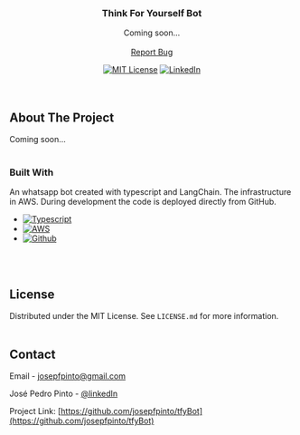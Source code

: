 <!-- PROJECT LOGO -->
<br />
<div align="center">

<h3 align="center">Think For Yourself Bot</h3>

  <p align="center">
    Coming soon...
    <br />
    <br />
    <a href="mailto:josepfpinto@gmail.com">Report Bug</a>

[![MIT License][license-shield]][license-url]
[![LinkedIn][linkedin-shield]][linkedin-url]
    <br />
    <br />
    <br />
  </p>
</div>


<!-- ABOUT THE PROJECT -->
## About The Project
Coming soon...
<br />
<br />

### Built With

An whatsapp bot created with typescript and LangChain. The infrastructure in AWS. During development the code is deployed directly from GitHub.

* [![Typescript][Typescript.js]][Typescript-url]
* [![AWS][AWS.js]][AWS-url]
* [![Github][Github.js]][Github-url]
<br />
<br />

<!-- LICENSE -->
## License

Distributed under the MIT License. See `LICENSE.md` for more information.
<br />
<br />

<!-- CONTACT -->
## Contact

Email - <a href="mailto:josepfpinto@gmail.com">josepfpinto@gmail.com</a>

José Pedro Pinto - [@linkedIn](https://www.linkedin.com/in/josepfpinto/)

Project Link: [https://github.com/josepfpinto/tfyBot](https://github.com/josepfpinto/tfyBot)
<br />
<br />


<!-- MARKDOWN LINKS & IMAGES -->
<!-- https://www.markdownguide.org/basic-syntax/#reference-style-links -->
[contributors-shield]: https://img.shields.io/github/contributors/othneildrew/Best-README-Template.svg?style=for-the-badge
[contributors-url]: https://github.com/othneildrew/Best-README-Template/graphs/contributors
[forks-shield]: https://img.shields.io/github/forks/othneildrew/Best-README-Template.svg?style=for-the-badge
[forks-url]: https://github.com/othneildrew/Best-README-Template/network/members
[stars-shield]: https://img.shields.io/github/stars/othneildrew/Best-README-Template.svg?style=for-the-badge
[stars-url]: https://github.com/othneildrew/Best-README-Template/stargazers
[issues-shield]: https://img.shields.io/github/issues/othneildrew/Best-README-Template.svg?style=for-the-badge
[issues-url]: https://github.com/othneildrew/Best-README-Template/issues
[license-shield]: https://img.shields.io/github/license/othneildrew/Best-README-Template.svg?style=for-the-badge
[license-url]: https://github.com/josepfpinto/drinkee_website/blob/main/LICENSE.md
[linkedin-shield]: https://img.shields.io/badge/linkedin-%230077B5.svg?style=for-the-badge&logo=linkedin&logoColor=white
[linkedin-url]: https://www.linkedin.com/in/josepfpinto/
[product-screenshot]: images/screenshot.png
[Typescript.js]: https://img.shields.io/badge/typescript-20232A?style=for-the-badge&logo=typescript&logoColor=%23F7DF1E
[Typescript-url]: https://www.typescriptlang.org/
[AWS.js]: https://img.shields.io/badge/aws_cloud-20232A?style=for-the-badge&logo=amazon&logoColor=23000000
[AWS-url]: https://aws.amazon.com/
[Github.js]: https://img.shields.io/badge/Github-20232A?style=for-the-badge&logo=github&logoColor=fff
[Github-url]: github.com/
